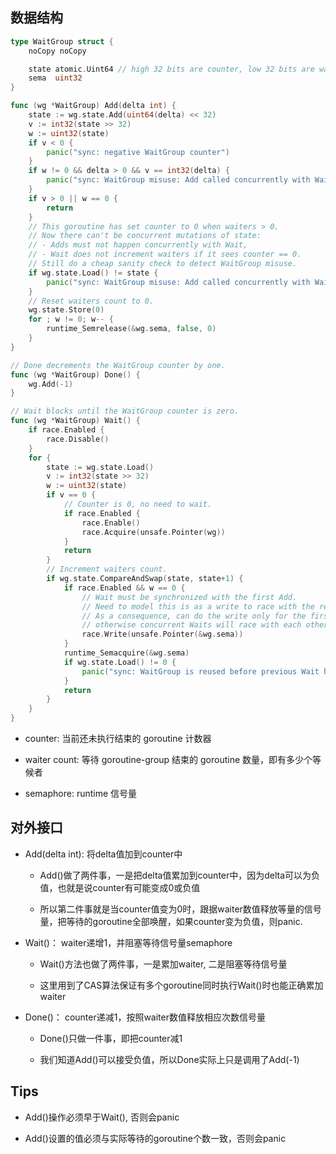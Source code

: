 ## 数据结构

```go
type WaitGroup struct {
	noCopy noCopy

	state atomic.Uint64 // high 32 bits are counter, low 32 bits are waiter count.
	sema  uint32
}

func (wg *WaitGroup) Add(delta int) {
	state := wg.state.Add(uint64(delta) << 32)
	v := int32(state >> 32)
	w := uint32(state)
	if v < 0 {
		panic("sync: negative WaitGroup counter")
	}
	if w != 0 && delta > 0 && v == int32(delta) {
		panic("sync: WaitGroup misuse: Add called concurrently with Wait")
	}
	if v > 0 || w == 0 {
		return
	}
	// This goroutine has set counter to 0 when waiters > 0.
	// Now there can't be concurrent mutations of state:
	// - Adds must not happen concurrently with Wait,
	// - Wait does not increment waiters if it sees counter == 0.
	// Still do a cheap sanity check to detect WaitGroup misuse.
	if wg.state.Load() != state {
		panic("sync: WaitGroup misuse: Add called concurrently with Wait")
	}
	// Reset waiters count to 0.
	wg.state.Store(0)
	for ; w != 0; w-- {
		runtime_Semrelease(&wg.sema, false, 0)
	}
}

// Done decrements the WaitGroup counter by one.
func (wg *WaitGroup) Done() {
	wg.Add(-1)
}

// Wait blocks until the WaitGroup counter is zero.
func (wg *WaitGroup) Wait() {
	if race.Enabled {
		race.Disable()
	}
	for {
		state := wg.state.Load()
		v := int32(state >> 32)
		w := uint32(state)
		if v == 0 {
			// Counter is 0, no need to wait.
			if race.Enabled {
				race.Enable()
				race.Acquire(unsafe.Pointer(wg))
			}
			return
		}
		// Increment waiters count.
		if wg.state.CompareAndSwap(state, state+1) {
			if race.Enabled && w == 0 {
				// Wait must be synchronized with the first Add.
				// Need to model this is as a write to race with the read in Add.
				// As a consequence, can do the write only for the first waiter,
				// otherwise concurrent Waits will race with each other.
				race.Write(unsafe.Pointer(&wg.sema))
			}
			runtime_Semacquire(&wg.sema)
			if wg.state.Load() != 0 {
				panic("sync: WaitGroup is reused before previous Wait has returned")
			}
			return
		}
	}
}
```

- counter: 当前还未执行结束的 goroutine 计数器

- waiter count: 等待 goroutine-group 结束的 goroutine 数量，即有多少个等候者

- semaphore: runtime 信号量


## 对外接口

- Add(delta int): 将delta值加到counter中

    - Add()做了两件事，一是把delta值累加到counter中，因为delta可以为负值，也就是说counter有可能变成0或负值
    
    - 所以第二件事就是当counter值变为0时，跟据waiter数值释放等量的信号量，把等待的goroutine全部唤醒，如果counter变为负值，则panic.

- Wait()： waiter递增1，并阻塞等待信号量semaphore

    - Wait()方法也做了两件事，一是累加waiter, 二是阻塞等待信号量

    - 这里用到了CAS算法保证有多个goroutine同时执行Wait()时也能正确累加waiter

- Done()： counter递减1，按照waiter数值释放相应次数信号量

    - Done()只做一件事，即把counter减1
    
    - 我们知道Add()可以接受负值，所以Done实际上只是调用了Add(-1)

## Tips

- Add()操作必须早于Wait(), 否则会panic

- Add()设置的值必须与实际等待的goroutine个数一致，否则会panic